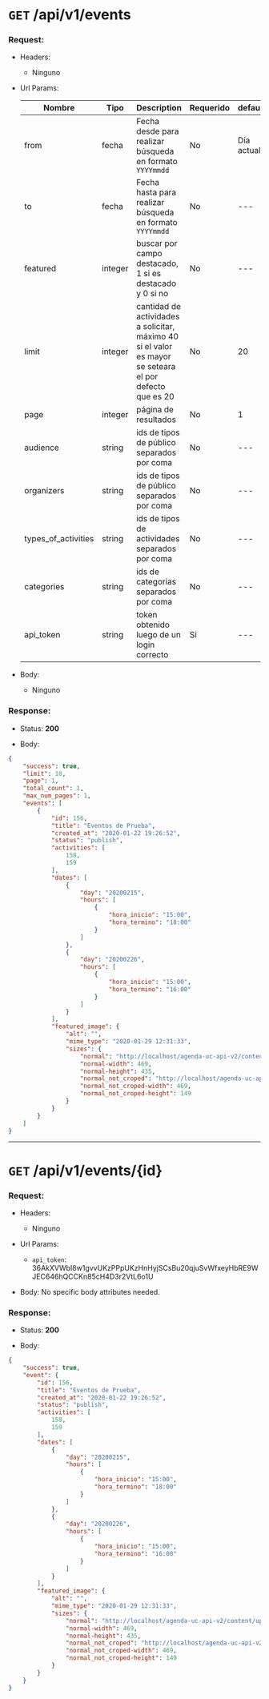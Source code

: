 # `GET` /api/v1/events

### Request:

+ Headers:    
  + Ninguno


+ Url Params:
    
    | Nombre  | Tipo | Description   |  Requerido | default |
    |---|---|---|---|---|
    |from| fecha  |  Fecha desde para realizar búsqueda en formato `YYYYmmdd`   | No |Día actual|
    |to|fecha| Fecha hasta para realizar búsqueda en formato `YYYYmmdd`|No|---|
    |featured|integer| buscar por campo destacado, 1 si es destacado y 0 si no  |No|---|
    |limit|integer| cantidad de actividades a solicitar, máximo 40 si el valor es mayor se seteara el por defecto que es 20  |No|20|
    |page|integer| página de resultados  |No|1|
    |audience|string| ids de tipos de público separados por coma  |No|---|
    |organizers|string| ids de tipos de público separados por coma  |No|---|
    |types_of_activities|string| ids de tipos de actividades separados por coma  |No|---|
    |categories|string| ids de categorias separados por coma  |No|---|
    |api_token|string| token obtenido luego de un login correcto  |Si|---|


+ Body: 
  + Ninguno

### Response:

+ Status: **200**

+ Body:
```json
{
    "success": true,
    "limit": 10,
    "page": 1,
    "total_count": 1,
    "max_num_pages": 1,
    "events": [
        {
            "id": 156,
            "title": "Eventos de Prueba",
            "created_at": "2020-01-22 19:26:52",
            "status": "publish",
            "activities": [
                158,
                159
            ],
            "dates": [
                {
                    "day": "20200215",
                    "hours": [
                        {
                            "hora_inicio": "15:00",
                            "hora_termino": "18:00"
                        }
                    ]
                },
                {
                    "day": "20200226",
                    "hours": [
                        {
                            "hora_inicio": "15:00",
                            "hora_termino": "16:00"
                        }
                    ]
                }
            ],
            "featured_image": {
                "alt": "",
                "mime_type": "2020-01-29 12:31:33",
                "sizes": {
                    "normal": "http://localhost/agenda-uc-api-v2/content/uploads/2020/01/single-469x435.png",
                    "normal-width": 469,
                    "normal-height": 435,
                    "normal_not_croped": "http://localhost/agenda-uc-api-v2/content/uploads/2020/01/single-469x149.png",
                    "normal_not_croped-width": 469,
                    "normal_not_croped-height": 149
                }
            }
        }
    ]
}
```
***

# `GET` /api/v1/events/{id}

### Request:

+ Headers:    
    + Ninguno

+ Url Params:
    + `api_token`: 36AkXVWbI8w1gvvUKzPPpUKzHnHyjSCsBu20qjuSvWfxeyHbRE9WJEC646hQCCKn85cH4D3r2VtL6o1U

+ Body:
    No specific body attributes needed.

### Response:

+ Status: **200**

+ Body:
```json
{
    "success": true,
    "event": {
        "id": 156,
        "title": "Eventos de Prueba",
        "created_at": "2020-01-22 19:26:52",
        "status": "publish",
        "activities": [
            158,
            159
        ],
        "dates": [
            {
                "day": "20200215",
                "hours": [
                    {
                        "hora_inicio": "15:00",
                        "hora_termino": "18:00"
                    }
                ]
            },
            {
                "day": "20200226",
                "hours": [
                    {
                        "hora_inicio": "15:00",
                        "hora_termino": "16:00"
                    }
                ]
            }
        ],
        "featured_image": {
            "alt": "",
            "mime_type": "2020-01-29 12:31:33",
            "sizes": {
                "normal": "http://localhost/agenda-uc-api-v2/content/uploads/2020/01/single-469x435.png",
                "normal-width": 469,
                "normal-height": 435,
                "normal_not_croped": "http://localhost/agenda-uc-api-v2/content/uploads/2020/01/single-469x149.png",
                "normal_not_croped-width": 469,
                "normal_not_croped-height": 149
            }
        }
    }
}
```